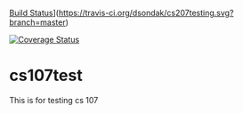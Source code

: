 [Build Status](https://travis-ci.org/dsondak/cs207testing.svg?branch=master)](https://travis-ci.org/dsondak/cs207testing.svg?branch=master)

[![Coverage Status](https://codecov.io/gh/dsondak/cs207testing/branch/master/graph/badge.svg)](https://codecov.io/gh/dsondak/cs207testing)

# cs107test
This is for testing cs 107
